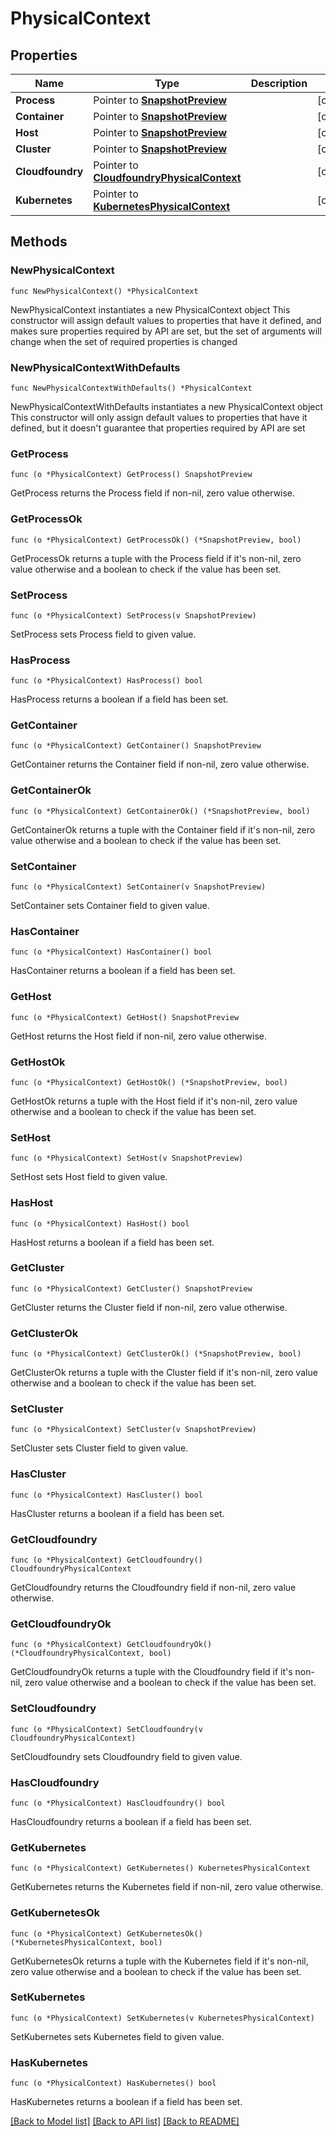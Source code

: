 # PhysicalContext

## Properties

Name | Type | Description | Notes
------------ | ------------- | ------------- | -------------
**Process** | Pointer to [**SnapshotPreview**](SnapshotPreview.md) |  | [optional] 
**Container** | Pointer to [**SnapshotPreview**](SnapshotPreview.md) |  | [optional] 
**Host** | Pointer to [**SnapshotPreview**](SnapshotPreview.md) |  | [optional] 
**Cluster** | Pointer to [**SnapshotPreview**](SnapshotPreview.md) |  | [optional] 
**Cloudfoundry** | Pointer to [**CloudfoundryPhysicalContext**](CloudfoundryPhysicalContext.md) |  | [optional] 
**Kubernetes** | Pointer to [**KubernetesPhysicalContext**](KubernetesPhysicalContext.md) |  | [optional] 

## Methods

### NewPhysicalContext

`func NewPhysicalContext() *PhysicalContext`

NewPhysicalContext instantiates a new PhysicalContext object
This constructor will assign default values to properties that have it defined,
and makes sure properties required by API are set, but the set of arguments
will change when the set of required properties is changed

### NewPhysicalContextWithDefaults

`func NewPhysicalContextWithDefaults() *PhysicalContext`

NewPhysicalContextWithDefaults instantiates a new PhysicalContext object
This constructor will only assign default values to properties that have it defined,
but it doesn't guarantee that properties required by API are set

### GetProcess

`func (o *PhysicalContext) GetProcess() SnapshotPreview`

GetProcess returns the Process field if non-nil, zero value otherwise.

### GetProcessOk

`func (o *PhysicalContext) GetProcessOk() (*SnapshotPreview, bool)`

GetProcessOk returns a tuple with the Process field if it's non-nil, zero value otherwise
and a boolean to check if the value has been set.

### SetProcess

`func (o *PhysicalContext) SetProcess(v SnapshotPreview)`

SetProcess sets Process field to given value.

### HasProcess

`func (o *PhysicalContext) HasProcess() bool`

HasProcess returns a boolean if a field has been set.

### GetContainer

`func (o *PhysicalContext) GetContainer() SnapshotPreview`

GetContainer returns the Container field if non-nil, zero value otherwise.

### GetContainerOk

`func (o *PhysicalContext) GetContainerOk() (*SnapshotPreview, bool)`

GetContainerOk returns a tuple with the Container field if it's non-nil, zero value otherwise
and a boolean to check if the value has been set.

### SetContainer

`func (o *PhysicalContext) SetContainer(v SnapshotPreview)`

SetContainer sets Container field to given value.

### HasContainer

`func (o *PhysicalContext) HasContainer() bool`

HasContainer returns a boolean if a field has been set.

### GetHost

`func (o *PhysicalContext) GetHost() SnapshotPreview`

GetHost returns the Host field if non-nil, zero value otherwise.

### GetHostOk

`func (o *PhysicalContext) GetHostOk() (*SnapshotPreview, bool)`

GetHostOk returns a tuple with the Host field if it's non-nil, zero value otherwise
and a boolean to check if the value has been set.

### SetHost

`func (o *PhysicalContext) SetHost(v SnapshotPreview)`

SetHost sets Host field to given value.

### HasHost

`func (o *PhysicalContext) HasHost() bool`

HasHost returns a boolean if a field has been set.

### GetCluster

`func (o *PhysicalContext) GetCluster() SnapshotPreview`

GetCluster returns the Cluster field if non-nil, zero value otherwise.

### GetClusterOk

`func (o *PhysicalContext) GetClusterOk() (*SnapshotPreview, bool)`

GetClusterOk returns a tuple with the Cluster field if it's non-nil, zero value otherwise
and a boolean to check if the value has been set.

### SetCluster

`func (o *PhysicalContext) SetCluster(v SnapshotPreview)`

SetCluster sets Cluster field to given value.

### HasCluster

`func (o *PhysicalContext) HasCluster() bool`

HasCluster returns a boolean if a field has been set.

### GetCloudfoundry

`func (o *PhysicalContext) GetCloudfoundry() CloudfoundryPhysicalContext`

GetCloudfoundry returns the Cloudfoundry field if non-nil, zero value otherwise.

### GetCloudfoundryOk

`func (o *PhysicalContext) GetCloudfoundryOk() (*CloudfoundryPhysicalContext, bool)`

GetCloudfoundryOk returns a tuple with the Cloudfoundry field if it's non-nil, zero value otherwise
and a boolean to check if the value has been set.

### SetCloudfoundry

`func (o *PhysicalContext) SetCloudfoundry(v CloudfoundryPhysicalContext)`

SetCloudfoundry sets Cloudfoundry field to given value.

### HasCloudfoundry

`func (o *PhysicalContext) HasCloudfoundry() bool`

HasCloudfoundry returns a boolean if a field has been set.

### GetKubernetes

`func (o *PhysicalContext) GetKubernetes() KubernetesPhysicalContext`

GetKubernetes returns the Kubernetes field if non-nil, zero value otherwise.

### GetKubernetesOk

`func (o *PhysicalContext) GetKubernetesOk() (*KubernetesPhysicalContext, bool)`

GetKubernetesOk returns a tuple with the Kubernetes field if it's non-nil, zero value otherwise
and a boolean to check if the value has been set.

### SetKubernetes

`func (o *PhysicalContext) SetKubernetes(v KubernetesPhysicalContext)`

SetKubernetes sets Kubernetes field to given value.

### HasKubernetes

`func (o *PhysicalContext) HasKubernetes() bool`

HasKubernetes returns a boolean if a field has been set.


[[Back to Model list]](../README.md#documentation-for-models) [[Back to API list]](../README.md#documentation-for-api-endpoints) [[Back to README]](../README.md)


